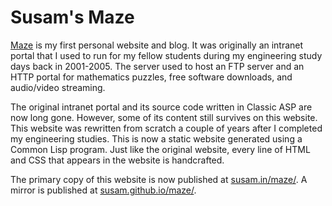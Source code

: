 Susam's Maze
============

[Maze](https://susam.in/maze/) is my first personal website and blog.
It was originally an intranet portal that I used to run for my fellow
students during my engineering study days back in 2001-2005. The
server used to host an FTP server and an HTTP portal for mathematics
puzzles, free software downloads, and audio/video streaming.

The original intranet portal and its source code written in Classic
ASP are now long gone. However, some of its content still survives on
this website. This website was rewritten from scratch a couple of
years after I completed my engineering studies. This is now a static
website generated using a Common Lisp program. Just like the original
website, every line of HTML and CSS that appears in the website is
handcrafted.

The primary copy of this website is now published at
[susam.in/maze/](https://susam.in/maze/). A mirror is published at
[susam.github.io/maze/](https://susam.github.io/maze/).
